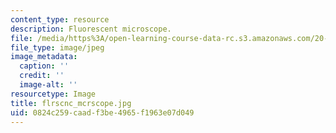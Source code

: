 ```yaml
---
content_type: resource
description: Fluorescent microscope.
file: /media/https%3A/open-learning-course-data-rc.s3.amazonaws.com/20-109-laboratory-fundamentals-in-biological-engineering-fall-2007/0824c259caadf3be4965f1963e07d049_flrscnc_mcrscope.jpg
file_type: image/jpeg
image_metadata:
  caption: ''
  credit: ''
  image-alt: ''
resourcetype: Image
title: flrscnc_mcrscope.jpg
uid: 0824c259-caad-f3be-4965-f1963e07d049
---
```

